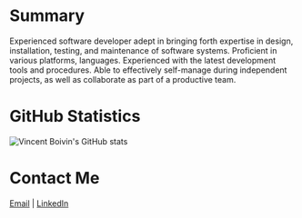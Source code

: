 # Summary
Experienced software developer adept in bringing forth expertise in design, installation, testing, and maintenance of software systems. Proficient in various platforms, languages. Experienced with the latest development tools and procedures. Able to effectively self-manage during independent projects, as well as collaborate as part of a productive team.

# GitHub Statistics
![Vincent Boivin's GitHub stats](https://github-readme-stats.vercel.app/api?username=vboivin&show_icons=true&count_private=true&theme=tokyonight)

# Contact Me
[Email](mailto:careers@vincentboivin.ca) | [LinkedIn](https://linkedin.com/in/vincentboivinmtl)
